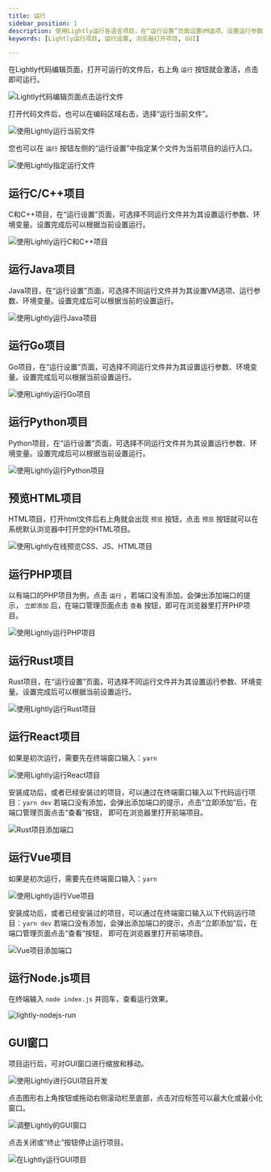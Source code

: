 ```yaml
---
title: 运行
sidebar_position: 1
description: 使用Lightly运行各语言项目，在“运行设置”页面设置VM选项、设置运行参数和环境变量，并根据当前设置运行项目。HTML和PHP项目可在浏览器打开。项目运行后，可对GUI窗口调整。
keywords: [Lightly运行项目, 运行设置, 浏览器打开项目, GUI]

---
```


<head>
  <title>运行 - Lightly官方文档</title>
</head>



在Lightly代码编辑页面，打开可运行的文件后，右上角 <code>运行</code> 按钮就会激活，点击即可运行。

![Lightly代码编辑页面点击运行文件](https://static01.teamcode.com/docs/202204261922487.gif)

打开代码文件后，也可以在编码区域右击，选择“运行当前文件”。

![使用Lightly运行当前文件](https://static01.teamcode.com/docs/202204261926117.gif)

您也可以在 <code>运行</code> 按钮左侧的“运行设置”中指定某个文件为当前项目的运行入口。

![使用Lightly指定运行文件](https://static01.teamcode.com/docs/202204261928159.png)

## 运行C/C++项目

C和C++项目，在“运行设置”页面，可选择不同运行文件并为其设置运行参数、环境变量。设置完成后可以根据当前设置运行。

![使用Lightly运行C和C++项目](https://static01.teamcode.com/docs/202204261929850.png)

## 运行Java项目

Java项目，在“运行设置”页面，可选择不同运行文件并为其设置VM选项、运行参数、环境变量。设置完成后可以根据当前的设置运行。

![使用Lightly运行Java项目](https://static01.teamcode.com/docs/202204261931581.png)

## 运行Go项目

Go项目，在“运行设置”页面，可选择不同运行文件并为其设置运行参数、环境变量。设置完成后可以根据当前设置运行。

![使用Lightly运行Go项目](https://static01.teamcode.com/docs/202204261932767.png)

## 运行Python项目

Python项目，在“运行设置”页面，可选择不同运行文件并为其设置运行参数、环境变量。设置完成后可以根据当前设置运行。

![使用Lightly运行Python项目](https://static01.teamcode.com/docs/202204261933230.png)

## 预览HTML项目

HTML项目，打开html文件后右上角就会出现 <code>预览</code> 按钮，点击 <code>预览</code> 按钮就可以在系统默认浏览器中打开您的HTML项目。

![使用Lightly在线预览CSS、JS、HTML项目](https://static01.teamcode.com/docs/202204261934086.gif)

## 运行PHP项目

以有端口的PHP项目为例，点击 <code>运行</code> ，若端口没有添加，会弹出添加端口的提示， <code>立即添加</code> 后，在端口管理页面点击 <code>查看</code> 按钮，即可在浏览器里打开PHP项目。

![使用Lightly运行PHP项目](https://static01.teamcode.com/docs/202204261934513.gif)

## 运行Rust项目

Rust项目，在“运行设置”页面，可选择不同运行文件并为其设置运行参数、环境变量。设置完成后可以根据当前设置运行。

![使用Lightly运行Rust项目](https://static01.teamcode.com/docs/202207081549737.png)

## 运行React项目

如果是初次运行，需要先在终端窗口输入：`yarn`

![使用Lightly运行React项目](https://static01.teamcode.com/docs/202206212309729.gif)

安装成功后，或者已经安装过的项目，可以通过在终端窗口输入以下代码运行项目：`yarn dev`
若端口没有添加，会弹出添加端口的提示，点击“立即添加”后，在端口管理页面点击“查看”按钮，
即可在浏览器里打开前端项目。

![Rust项目添加端口](https://static01.teamcode.com/docs/202206212309030.gif)

## 运行Vue项目

如果是初次运行，需要先在终端窗口输入：`yarn`

![使用Lightly运行Vue项目](https://static01.teamcode.com/docs/202206212309215.gif)

安装成功后，或者已经安装过的项目，可以通过在终端窗口输入以下代码运行项目：`yarn dev`
若端口没有添加，会弹出添加端口的提示，点击“立即添加”后，在端口管理页面点击“查看”按钮，
即可在浏览器里打开前端项目。

![Vue项目添加端口](https://static01.teamcode.com/docs/202206212309038.gif)

## 运行Node.js项目

在终端输入 <code>node index.js</code> 并回车，查看运行效果。

![lightly-nodejs-run](https://static01.teamcode.com/docs/202211101138882.png)





## GUI窗口

项目运行后，可对GUI窗口进行缩放和移动。

![使用Lightly进行GUI项目开发](https://static01.teamcode.com/docs/20220523145006.gif)

点击图形右上角按钮或拖动右侧滚动栏至底部，点击对应标签可以最大化或最小化窗口。

![调整Lightly的GUI窗口](https://static01.teamcode.com/docs/20220523145051.gif)

点击关闭或“终止”按钮停止运行项目。

![在Lightly运行GUI项目](https://static01.teamcode.com/docs/20220523145120.png)

